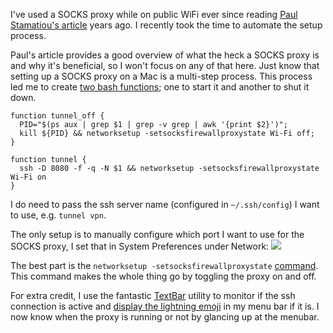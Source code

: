 I've used a SOCKS proxy while on public WiFi ever since reading [Paul Stamatiou's article](http://paulstamatiou.com/how-to-surf-securely-with-ssh-tunnel) years ago. I recently took the time to automate the setup process.

Paul's article provides a good overview of what the heck a SOCKS proxy is and why it's beneficial, so I won't focus on any of that here. Just know that setting up a SOCKS proxy on a Mac is a multi-step process. This process led me to create [two bash functions](https://github.com/asimpson/dotfiles/blob/master/bash/functions#L10-L17); one to start it and another to shut it down.

    function tunnel_off {
      PID="$(ps aux | grep $1 | grep -v grep | awk '{print $2}')";
      kill ${PID} && networksetup -setsocksfirewallproxystate Wi-Fi off;
    }
    
    function tunnel {
      ssh -D 8080 -f -q -N $1 && networksetup -setsocksfirewallproxystate Wi-Fi on
    }

I do need to pass the ssh server name (configured in `~/.ssh/config`) I want to use, e.g. `tunnel vpn`.

The only setup is to manually configure which port I want to use for the SOCKS proxy, I set that in System Preferences under Network: ![](/images/socks-proxy-config.jpg)

The best part is the `networksetup -setsocksfirewallproxystate` [command](https://developer.apple.com/library/mac/documentation/Darwin/Reference/ManPages/man8/networksetup.8.html). This command makes the whole thing go by toggling the proxy on and off.

For extra credit, I use the fantastic [TextBar](http://www.richsomerfield.com/apps/) utility to monitor if the ssh connection is active and [display the lightning emoji](https://github.com/asimpson/dotfiles/blob/master/tmux/tunnel-status.sh) in my menu bar if it is. I now know when the proxy is running or not by glancing up at the menubar.
